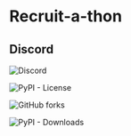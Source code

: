 # Recruit-a-thon

## Discord
![Discord](https://img.shields.io/discord/760088481224851476?label=DISCORD&logo=discord&logoColor=green&style=for-the-badge)

![PyPI - License](https://img.shields.io/pypi/l/notifly?color=red&style=for-the-badge)

![GitHub forks](https://img.shields.io/github/forks/rexdivakar/telegram-notifly?color=orange&label=Forks&logo=github&style=for-the-badge)

![PyPI - Downloads](https://img.shields.io/pypi/dm/notifly?color=green&style=for-the-badge)
